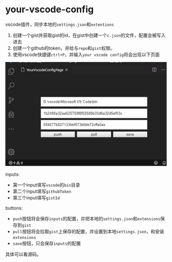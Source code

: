 # your-vscode-config

vscode插件，同步本地的`settings.json`和`extentions`

1. 创建一个gist并获取gist的id，在gist中创建一个`c.json`的文件，配置会被写入进去
2. 创建一个github的token，并给与`repo`和`gist`权限。
3. 使用vscode快捷键`ctrl+P`，并输入`your vscode config`将会出现以下页面

![](./docs/demo.png)

inputs:
- 第一个input填写`vscode`的`bin`目录
- 第二个input填写`githubToken`
- 第三个input填写`gistId`

buttons: 
- `push`按钮将会保存`inputs`的配置，并把本地的`settings.json`和`extensions`保存到`gist`
- `pull`按钮将会拉取`gist`上保存的配置，并设置到本地`settings.json`，和安装`extensions`
- `save`按钮，只会保存`inputs`的配置

具体可以看源码。